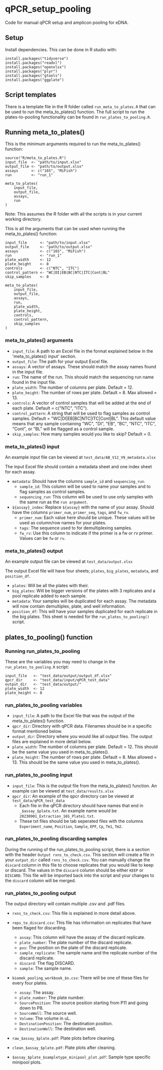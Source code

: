 
# qPCR_setup_pooling

Code for manual qPCR setup and amplicon pooling for eDNA.

## Setup

Install dependencies. This can be done in R studio with:

```{R}
install.packages("tidyverse")
install.packages("readxl")
install.packages("openxlsx")
install.packages("plyr")
install.packages("gtools")
install.packages("ggplate")
```

## Script templates

There is a template file in the R folder called `run_meta_to_plates.R` that can be used to run the meta_to_plates() function. The  full script to run the plates-to-pooling functionality can be found in `run_plates_to_pooling.R`.

## Running meta_to_plates()

This is the minimum arguments required to run the meta_to_plates() function:

```{R}
source("R/meta_to_plates.R")
input_file  <- "path/to/input.xlsx"
output_file <- "path/to/output.xlsx"
assays      <- c("16S", "MiFish")
run         <- "run_1"

meta_to_plates(
    input_file,
    output_file,
    assays,
    run
)
```

Note: This assumes the R folder with all the scripts is in your current working directory.

This is all the arguments that can be used when running the meta_to_plates() function:

```{R}
input_file      <- "path/to/input.xlsx"
output_file     <- "path/to/output.xlsx"
assays          <- c("16S", "MiFish")
run             <- "run_1"
plate_width     <- 12
plate_height    <- 8
controls        <- c("NTC", "ITC")
control_pattern <- "WC|DI|EB|BC|NTC|ITC|Cont|BL"
skip_samples    <- 0

meta_to_plates(
    input_file,
    output_file,
    assays,
    run,
    plate_width,
    plate_height,
    controls,
    control_pattern,
    skip_samples
)
```

### meta_to_plates() arguments

- `input_file`: A path to an Excel file in the format explained below in the 'meta_to_plates() input' section.
- `output_file`: The path for your output Excel file.
- `assays`: A vector of assays. These should match the assay names found in the input file.
- `run`: The name of the run. This should match the sequencing run name found in the input file.
- `plate_width`: The number of columns per plate. Default = 12.
- `plate_height`: The number of rows per plate. Default = 8. Max allowed = 13.
- `controls`: A vector of control samples that will be added at the end of each plate. Default = c("NTC", "ITC").
- `control_pattern`: A string that will be used to flag samples as control samples. Default = "WC|DI|EB|BC|NTC|ITC|Cont|BL". This default value means that any sample containing "WC", "DI", "EB", "BC", "NTC", "ITC", "Cont", or "BL" will be flagged as a control sample.
- `skip_samples`: How many samples would you like to skip? Default = 0.

### meta_to_plates() input

An example input file can be viewed at `test_data/AB_V12_V9_metadata.xlsx`

The input Excel file should contain a metadata sheet and one index sheet for each assay.

- `metadata`: Should have the columns `sample_id` and `sequencing_run`.
  - `sample_id`: This column will be used to name your samples and to flag samples as control samples.
  - `sequencing_run`: This column will be used to use only samples with the same run as the `run argument`.
- `${assay}_index`: Replace `${assay}` with the name of your assay. Should have the columns `primer_num`, `primer_seq`, `tags`, and `fw_rv`.
  - `primer_num`: Each value here should be unique. These values will be used as column/row names for your plates.
  - `tags`: The sequence used to for demultiplexing samples.
  - `fw_rv`: Use this column to indicate if the primer is a fw or rv primer. Values can be `fw` or `rv`.

### meta_to_plates() output

An example output file can be viewed at `test_data/output.xlsx`

The output Excel file will have four sheets; `plates`, `big_plates`, `metadata`, and `position_df`.

- `plates`: Will be all the plates with their.
- `big_plates`: Will be bigger versions of the plates with 3 replicates and a pool replicate added to each sample.
- `metadata`: Your samples will be duplicated for each assay. The metadata will now contain demultiplex, plate, and well information.
- `position_df`: This will have your samples duplicated for each replicate in the big plates. This sheet is needed for the `run_plates_to_pooling()` script.

## plates_to_pooling() function

### Running run_plates_to_pooling

These are the variables you may need to change in the `run_plates_to_pooling.R` script:

```{R}
input_file   <- "test_data/output/output_df.xlsx"
qpcr_dir     <- "test_data/input/qPCR_test_data"
output_dir   <- "test_data/output/"
plate_width  <- 12
plate_height <- 8
```

### run_plates_to_pooling variables

- `input_file`: A path to the Excel file that was the output of the meta_to_plates() function.
- `qpcr_dir`: Directory with qPCR data. Filenames should be in a specific format mentioned below.
- `output_dir`: Directory where you would like all output files. The output files are explained in more detail below.
- `plate_width`: The number of columns per plate. Default = 12. This should be the same value you used in meta_to_plates().
- `plate_height`: The number of rows per plate. Default = 8. Max allowed = 13. This should be the same value you used in meta_to_plates().

### run_plates_to_pooling input

- `input_file`: This is the output file from the meta_to_plates() function. An example can be viewed at `test_data/results.xlsx`
- `qpcr_dir`: An example of the qpcr directory can be viewed at `test_data/qPCR_test_data`
  - Each file in the qPCR directory should have names that end in `_$assay_$plate.txt`. An example name would be `20230901_Extraction_16S_Plate1.txt`.
  - These txt files should be tab seperated files with the columns `Experiment_name`, `Position`, `Sample`, `EPF`, `Cp`, `Tm1`, `Tm2`.

### run_plates_to_pooling discarding samples

During the running of the run_plates_to_pooling script, there is a section with the header `Output rxns_to_check.csv`.
This section will create a file in your `output_dir` called `rxns_to_check.csv`.
You can manually change the `discard` column in this file to choose replicates that you would like to keep or discard.
The values in the `discard` column should be either `KEEP` or `DISCARD`.
This file will be imported back into the script and your changes to the `discard` column will be merged.

### run_plates_to_pooling output

The output directory will contain multiple .csv and .pdf files.

- `rxns_to_check.csv`: This file is explained in more detail above.

- `reps_to_discard.csv`: This file has information on replicates that have been flaged for discarding.
  - `assay`: This column will have the assay of the discard replicate.
  - `plate_number`: The plate number of the discard replicate.
  - `pos`: The position on the plate of the discard replicate.
  - `sample_replicate`: The sample name and the replicate number of the discard replicate.
  - `discard`: The flag DISCARD.
  - `sample`: The sample name.

- `biomek_pooling_workbook_$n.csv`: There will be one of these files for every four plates.
  - `assay`: The assay.
  - `plate_number`: The plate number.
  - `SourcePosition`: The source position starting from P11 and going down to P8.
  - `SourceWell`: The source well.
  - `Volume`: The volume in uL.
  - `DestinationPosition`: The destination position.
  - `DestinationWell`: The destination well.

- `raw_$assay_$plate.pdf`: Plate plots before cleaning.

- `clean_$assay_$plate.pdf`: Plate plots after cleaning.

- `$assay_$plate_$sampletype_minipool_plot.pdf`: Sample type specific minipool plots.
